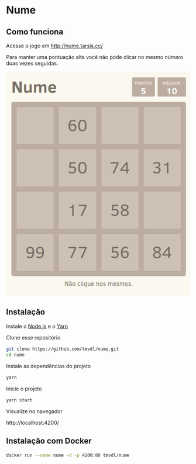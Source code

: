 # Nume

## Como funciona

Acesse o jogo em http://nume.tarsis.cc/

Para manter uma pontuação alta você não pode clicar no mesmo número duas vezes seguidas.

<a href="http://nume.tarsis.cc/">
  <img src="./screenshot.png" />
</a>

## Instalação

Instale o [Node.js](https://nodejs.org/en/) e o [Yarn](https://yarnpkg.com/)

Clone esse repositório

```sh
git clone https://github.com/tmvdl/nume.git
cd nume
```

Instale as dependências do projeto

```sh
yarn
```

Inicie o projeto

```sh
yarn start
```

Visualize no navegador

http://localhost:4200/

## Instalação com Docker

```sh
docker run --name nume -d -p 4200:80 tmvdl/nume
```
